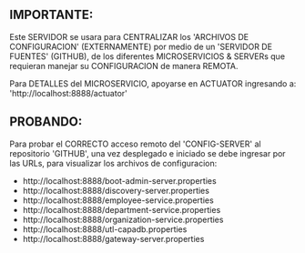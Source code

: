 

IMPORTANTE:
----------
Este SERVIDOR se usara para CENTRALIZAR los 'ARCHIVOS DE CONFIGURACION' (EXTERNAMENTE) por medio de un 'SERVIDOR DE FUENTES' (GITHUB), 
de los diferentes MICROSERVICIOS & SERVERs que requieran manejar su CONFIGURACION de manera REMOTA. 

 
Para DETALLES del MICROSERVICIO, apoyarse en ACTUATOR ingresando a: 'http://localhost:8888/actuator'


PROBANDO:
-------- 
Para probar el CORRECTO acceso remoto del 'CONFIG-SERVER' al repositorio 'GITHUB', una vez desplegado e iniciado se debe ingresar por las URLs, para visualizar
los archivos de configuracion: 
 
- http://localhost:8888/boot-admin-server.properties
- http://localhost:8888/discovery-server.properties
- http://localhost:8888/employee-service.properties
- http://localhost:8888/department-service.properties
- http://localhost:8888/organization-service.properties
- http://localhost:8888/utl-capadb.properties
- http://localhost:8888/gateway-server.properties

